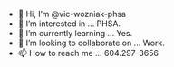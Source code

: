 - 👋 Hi, I’m @vic-wozniak-phsa
- 👀 I’m interested in ... PHSA.
- 🌱 I’m currently learning ... Yes.
- 💞️ I’m looking to collaborate on ... Work.
- 📫 How to reach me ... 604.297-3656

<!---
vic-wozniak-phsa/vic-wozniak-phsa is a ✨ special ✨ repository because its `README.md` (this file) appears on your GitHub profile.
You can click the Preview link to take a look at your changes.
--->
